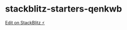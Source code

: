 # stackblitz-starters-qenkwb

[Edit on StackBlitz ⚡️](https://stackblitz.com/edit/stackblitz-starters-qenkwb)